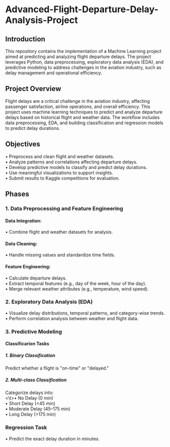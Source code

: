 # Advanced-Flight-Departure-Delay-Analysis-Project

## Introduction
This repository contains the implementation of a Machine Learning project aimed at predicting and analyzing flight departure delays. The project leverages Python, data preprocessing, exploratory data analysis (EDA), and predictive modeling to address challenges in the aviation industry, such as delay management and operational efficiency.

## Project Overview
Flight delays are a critical challenge in the aviation industry, affecting passenger satisfaction, airline operations, and overall efficiency. This project uses machine learning techniques to predict and analyze departure delays based on historical flight and weather data. The workflow includes data preprocessing, EDA, and building classification and regression models to predict delay durations.

## Objectives
• Preprocess and clean flight and weather datasets.<br>
• Analyze patterns and correlations affecting departure delays.<br>
• Develop predictive models to classify and predict delay durations.<br>
• Use meaningful visualizations to support insights.<br>
• Submit results to Kaggle competitions for evaluation.<br>

## Phases
### 1. Data Preprocessing and Feature Engineering
#### Data Integration:
• Combine flight and weather datasets for analysis.<br>

#### Data Cleaning:
• Handle missing values and standardize time fields.<br>

#### Feature Engineering:
• Calculate departure delays.<br>
• Extract temporal features (e.g., day of the week, hour of the day).<br>
• Merge relevant weather attributes (e.g., temperature, wind speed).<br>

### 2. Exploratory Data Analysis (EDA)
• Visualize delay distributions, temporal patterns, and category-wise trends.<br>
• Perform correlation analysis between weather and flight data.<br>

### 3. Predictive Modeling
#### Classificarion Tasks
##### 1. Binary Classification
Predict whether a flight is "on-time" or "delayed."

##### 2. Multi-class Classification
Categorize delays into:<br>
<\t>• No Delay (0 min)<br>
• Short Delay (<45 min)<br>
• Moderate Delay (45–175 min)<br>
• Long Delay (>175 min)<br>

### Regression Task
• Predict the exact delay duration in minutes.
